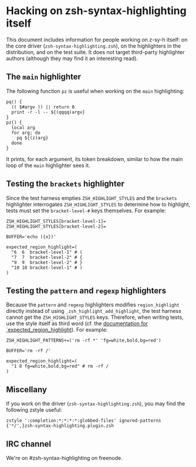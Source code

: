 Hacking on zsh-syntax-highlighting itself
=========================================

This document includes information for people working on z-sy-h itself: on the
core driver (`zsh-syntax-highlighting.zsh`), on the highlighters in the
distribution, and on the test suite.  It does not target third-party
highlighter authors (although they may find it an interesting read).

The `main` highlighter
----------------------

The following function `pz` is useful when working on the `main` highlighting:

    pq() {
      (( $#argv )) || return 0
      print -r -l -- ${(qqqq)argv}
    }
    pz() {
      local arg
      for arg; do
        pq ${(z)arg}
      done
    }

It prints, for each argument, its token breakdown, similar to how the main
loop of the `main` highlighter sees it.

Testing the `brackets` highlighter
----------------------------------

Since the test harness empties `ZSH_HIGHLIGHT_STYLES` and the `brackets`
highlighter interrogates `ZSH_HIGHLIGHT_STYLES` to determine how to highlight,
tests must set the `bracket-level-#` keys themselves.  For example:

    ZSH_HIGHLIGHT_STYLES[bracket-level-1]=
    ZSH_HIGHLIGHT_STYLES[bracket-level-2]=

    BUFFER='echo ({x})'

    expected_region_highlight=(
      "6  6  bracket-level-1" # (
      "7  7  bracket-level-2" # {
      "9  9  bracket-level-2" # }
      "10 10 bracket-level-1" # )
    )

Testing the `pattern` and `regexp` highlighters
-----------------------------------------------

Because the `pattern` and `regexp` highlighters modifies `region_highlight`
directly instead of using `_zsh_highlight_add_highlight`, the test harness
cannot get the `ZSH_HIGHLIGHT_STYLES` keys.  Therefore, when writing tests, use
the style itself as third word (cf. the
[documentation for `expected_region_highlight](docs/highlighters.md)).  For example:

    ZSH_HIGHLIGHT_PATTERNS+=('rm -rf *' 'fg=white,bold,bg=red')

    BUFFER='rm -rf /'

    expected_region_highlight=(
      "1 8 fg=white,bold,bg=red" # rm -rf /
    )

Miscellany
----------

If you work on the driver (`zsh-syntax-highlighting.zsh`), you may find the following zstyle useful:

    zstyle ':completion:*:*:*:*:globbed-files' ignored-patterns {'*/',}zsh-syntax-highlighting.plugin.zsh

IRC channel
-----------

We're on #zsh-syntax-highlighting on freenode.

